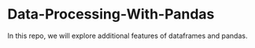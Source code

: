 # Data-Processing-With-Pandas
In this repo, we will explore additional features of dataframes and pandas.
